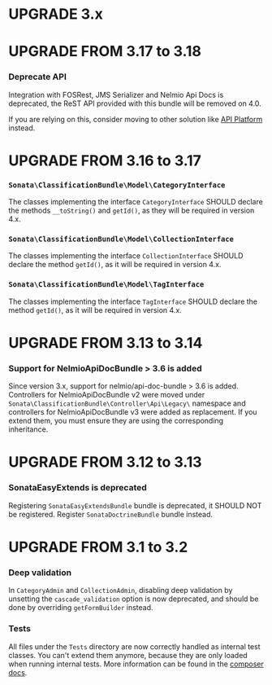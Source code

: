 UPGRADE 3.x
===========

UPGRADE FROM 3.17 to 3.18
=========================

### Deprecate API

Integration with FOSRest, JMS Serializer and Nelmio Api Docs is deprecated, the ReST API provided with this bundle will be removed on 4.0.

If you are relying on this, consider moving to other solution like [API Platform](https://api-platform.com/) instead.

UPGRADE FROM 3.16 to 3.17
=========================

### `Sonata\ClassificationBundle\Model\CategoryInterface`

The classes implementing the interface `CategoryInterface` SHOULD declare the methods
`__toString()` and `getId()`, as they will be required in version 4.x.

### `Sonata\ClassificationBundle\Model\CollectionInterface`

The classes implementing the interface `CollectionInterface` SHOULD declare the method
`getId()`, as it will be required in version 4.x.

### `Sonata\ClassificationBundle\Model\TagInterface`

The classes implementing the interface `TagInterface` SHOULD declare the method
`getId()`, as it will be required in version 4.x.

UPGRADE FROM 3.13 to 3.14
=========================

### Support for NelmioApiDocBundle > 3.6 is added

Since version 3.x, support for nelmio/api-doc-bundle > 3.6 is added. Controllers for NelmioApiDocBundle v2 were moved under `Sonata\ClassificationBundle\Controller\Api\Legacy\` namespace and controllers for NelmioApiDocBundle v3 were added as replacement. If you extend them, you must ensure they are using the corresponding inheritance.

UPGRADE FROM 3.12 to 3.13
=========================

### SonataEasyExtends is deprecated

Registering `SonataEasyExtendsBundle` bundle is deprecated, it SHOULD NOT be registered.
Register `SonataDoctrineBundle` bundle instead.

UPGRADE FROM 3.1 to 3.2
=======================

### Deep validation

In `CategoryAdmin` and `CollectionAdmin`,
disabling deep validation by unsetting the `cascade_validation` option is now deprecated,
and should be done by overriding `getFormBuilder` instead.

### Tests

All files under the ``Tests`` directory are now correctly handled as internal test classes.
You can't extend them anymore, because they are only loaded when running internal tests.
More information can be found in the [composer docs](https://getcomposer.org/doc/04-schema.md#autoload-dev).
